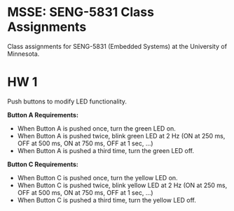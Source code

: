 # MSSE: SENG-5831 Class Assignments

Class assignments for SENG-5831 (Embedded Systems) at the University of Minnesota.

# HW 1

Push buttons to modify LED functionality.

__Button A Requirements:__

* When Button A is pushed once, turn the green LED on.
* When Button A is pushed twice, blink green LED at 2 Hz (ON at 250 ms, OFF at 500 ms, ON at 750 ms, OFF at 1 sec, ...)
* When Button A is pushed a third time, turn the green LED off.

__Button C Requirements:__

* When Button C is pushed once, turn the yellow LED on.
* When Button C is pushed twice, blink yellow LED at 2 Hz (ON at 250 ms, OFF at 500 ms, ON at 750 ms, OFF at 1 sec, ...)
* When Button C is pushed a third time, turn the yellow LED off.
